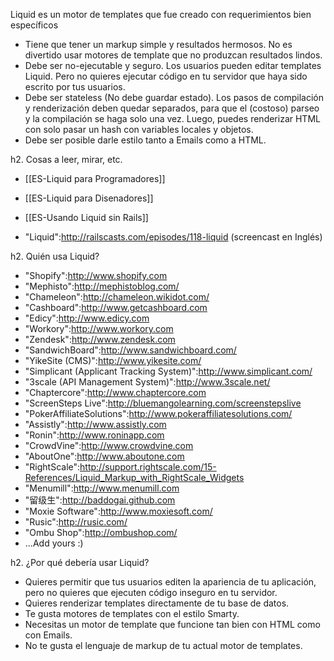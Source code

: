 Liquid es un motor de templates que fue creado con requerimientos bien específicos

* Tiene que tener un markup simple y resultados hermosos. No es divertido usar motores de template que no produzcan resultados lindos.
* Debe ser no-ejecutable y seguro. Los usuarios pueden editar templates Liquid. Pero no quieres ejecutar código en tu servidor que haya sido escrito por tus usuarios. 
* Debe ser stateless (No debe guardar estado). Los pasos de compilación y renderización deben quedar separados, para que el (costoso) parseo y la compilación se haga solo una vez. Luego, puedes renderizar HTML con solo pasar un hash con variables locales y objetos. 
* Debe ser posible darle estilo tanto a Emails como a HTML. 
 

h2. Cosas a leer, mirar, etc.

* [[ES-Liquid para Programadores]] 
* [[ES-Liquid para Disenadores]] 
* [[ES-Usando Liquid sin Rails]]

* "Liquid":http://railscasts.com/episodes/118-liquid (screencast en Inglés)

h2. Quién usa Liquid? 

* "Shopify":http://www.shopify.com
* "Mephisto":http://mephistoblog.com/
* "Chameleon":http://chameleon.wikidot.com/
* "Cashboard":http://www.getcashboard.com
* "Edicy":http://www.edicy.com
* "Workory":http://www.workory.com
* "Zendesk":http://www.zendesk.com
* "SandwichBoard":http://www.sandwichboard.com/
* "YikeSite (CMS)":http://www.yikesite.com/
* "Simplicant (Applicant Tracking System)":http://www.simplicant.com/
* "3scale (API Management System)":http://www.3scale.net/
* "Chaptercore":http://www.chaptercore.com
* "ScreenSteps Live":http://bluemangolearning.com/screenstepslive
* "PokerAffiliateSolutions":http://www.pokeraffiliatesolutions.com/
* "Assistly":http://www.assistly.com
* "Ronin":http://www.roninapp.com
* "CrowdVine":http://www.crowdvine.com
* "AboutOne":http://www.aboutone.com
* "RightScale":http://support.rightscale.com/15-References/Liquid_Markup_with_RightScale_Widgets
* "Menumill":http://www.menumill.com
* "留级生":http://baddogai.github.com
* "Moxie Software":http://www.moxiesoft.com/
* "Rusic":http://rusic.com/
* "Ombu Shop":http://ombushop.com/
* ...Add yours :)

h2. ¿Por qué debería usar Liquid? 

* Quieres permitir que tus usuarios editen la apariencia de tu aplicación, pero no quieres que ejecuten código inseguro en tu servidor.
* Quieres renderizar templates directamente de tu base de datos.
* Te gusta motores de templates con el estilo Smarty.
* Necesitas un motor de template que funcione tan bien con HTML como con Emails.
* No te gusta el lenguaje de markup de tu actual motor de templates.
